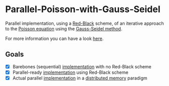 # Parallel-Poisson-with-Gauss-Seidel
Parallel implementation, using a [Red-Black](https://www.cs.cornell.edu/~bindel/class/cs5220-s10/slides/lec14.pdf) scheme, of an 
iterative approach to the [Poisson equation](https://en.wikipedia.org/wiki/Poisson%27s_equation) using the 
[Gauss-Seidel method](https://en.wikipedia.org/wiki/Gauss–Seidel_method).

For more information you can have a look [here](report/Report.pdf).

## Goals
- [x] Barebones (sequential) [implementation](src/SEQ) with no Red-Black scheme
- [x] Parallel-ready [implementation](src/RB-SEQ) using Red-Black scheme
- [x] Actual parallel [implementation](src/RB-PAR) in a [distributed memory](https://en.wikipedia.org/wiki/Distributed_memory) paradigm
